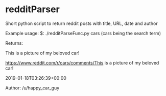 # redditParser
Short python script to return reddit posts with title, URL, date and author

Example usage: $: ./redditParseFunc.py cars
(cars being the search term)

Returns: 

This is a picture of my beloved car!

https://www.reddit.com/r/cars/comments/This is a picture of my beloved car!

2019-01-18T03:26:39+00:00

Author: /u/happy_car_guy

